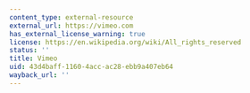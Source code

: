 ```yaml
---
content_type: external-resource
external_url: https://vimeo.com
has_external_license_warning: true
license: https://en.wikipedia.org/wiki/All_rights_reserved
status: ''
title: Vimeo
uid: 43d4baff-1160-4acc-ac28-ebb9a407eb64
wayback_url: ''
---
```

